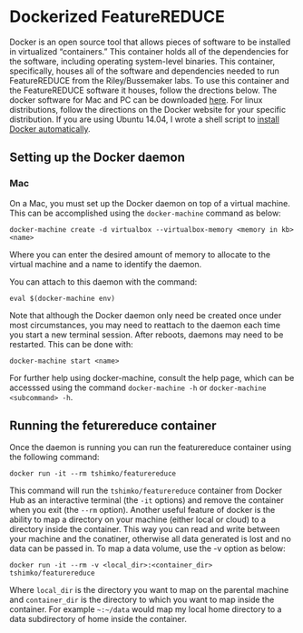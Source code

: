 # Dockerized FeatureREDUCE

Docker is an open source tool that allows pieces of software to be installed in virtualized “containers.” This container holds all of the dependencies for the software, including operating system-level binaries. This container, specifically, houses all of the software and dependencies needed to run FeatureREDUCE from the Riley/Bussemaker labs. To use this container and the FeatureREDUCE software it houses, follow the drections below. The docker software for Mac and PC can be downloaded [here](https://www.docker.com/products/docker-toolbox). For linux distributions, follow the directions on the Docker website for your specific distribution. If you are using Ubuntu 14.04, I wrote a shell script to [install Docker automatically](https://github.com/FordyceLab/cloud_scripts).

## Setting up the Docker daemon

### Mac

On a Mac, you must set up the Docker daemon on top of a virtual machine. This can be accomplished using the `docker-machine` command as below:

```
docker-machine create -d virtualbox --virtualbox-memory <memory in kb> <name>
```

Where you can enter the desired amount of memory to allocate to the virtual machine and a name to identify the daemon. 

You can attach to this daemon with the command:

```
eval $(docker-machine env)
```

Note that although the Docker daemon only need be created once under most circumstances, you may need to reattach to the daemon each time you start a new terminal session. After reboots, daemons may need to be restarted. This can be done with:

```
docker-machine start <name>
```

For further help using docker-machine, consult the help page, which can be accesssed using the command `docker-machine -h` or `docker-machine <subcommand> -h`.

## Running the feturereduce container

Once the daemon is running you can run the featurereduce container using the following command:

```
docker run -it --rm tshimko/featurereduce
```

This command will run the `tshimko/featurereduce` container from Docker Hub as an interactive terminal (the `-it` options) and remove the container when you exit (the `--rm` option). Another useful feature of docker is the ability to map a directory on your machine (either local or cloud) to a directory inside the container. This way you can read and write between your machine and the conatiner, otherwise all data generated is lost and no data can be passed in. To map a data volume, use the -v option as below:

```
docker run -it --rm -v <local_dir>:<container_dir> tshimko/featurereduce
```

Where `local_dir` is the directory you want to map on the parental machine and `container_dir` is the directory to which you want to map inside the container. For example `~:~/data` would map my local home directory to a data subdirectory of home inside the container.